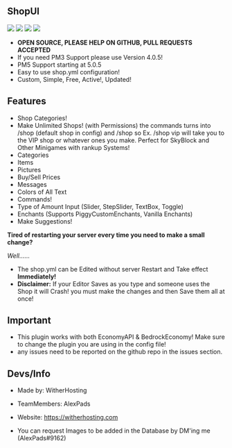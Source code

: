 ## ShopUI
[![](https://poggit.pmmp.io/shield.state/CustomShopUI)](https://poggit.pmmp.io/p/CustomShopUI)
[![](https://poggit.pmmp.io/shield.api/CustomShopUI)](https://poggit.pmmp.io/p/CustomShopUI)
[![](https://poggit.pmmp.io/shield.dl.total/CustomShopUI)](https://poggit.pmmp.io/p/CustomShopUI)
[![](https://poggit.pmmp.io/shield.dl/CustomShopUI)](https://poggit.pmmp.io/p/CustomShopUI)

- **OPEN SOURCE, PLEASE HELP ON GITHUB, PULL REQUESTS ACCEPTED**
- If you need PM3 Support please use Version 4.0.5!
- PM5 Support starting at 5.0.5
- Easy to use shop.yml configuration!
- Custom, Simple, Free, Active!, Updated!

## Features

- Shop Categories!
- Make Unlimited Shops! (with Permissions)
    the commands turns into /shop (default shop in config)
    and /shop <shopname> so Ex. /shop vip will take you to the VIP shop or whatever ones you make.
    Perfect for SkyBlock and Other Minigames with rankup Systems!
- Categories
- Items
- Pictures
- Buy/Sell Prices
- Messages
- Colors of All Text
- Commands!
- Type of Amount Input (Slider, StepSlider, TextBox, Toggle)
- Enchants (Supports PiggyCustomEnchants, Vanilla Enchants)
- Make Suggestions!

**Tired of restarting your server every time you need to make a small change?**

*Well......*

- The shop.yml can be Edited without server Restart and Take effect **Immediately!**
- **Disclaimer:** If your Editor Saves as you type and someone uses the Shop it will Crash! you must make the changes and then Save them all at once!

## Important


- This plugin works with both EconomyAPI & BedrockEconomy! 
    Make sure to change the plugin you are using in the config file!
- any issues need to be reported on the github repo in the issues section.

## Devs/Info

- Made by: WitherHosting &nbsp; 

- TeamMembers: AlexPads
- Website: https://witherhosting.com
- You can request Images to be added in the Database by DM'ing me (AlexPads#9162)

